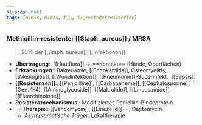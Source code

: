 ```yaml
---
aliases: null
tags: [m/m18, m/m24, f/🦠, f/🦠/Erreger/Bakterien]
---
```

### Methicillin-resistenter [[Staph. aureus]] / MRSA
>25% der [[Staph. aureus]]-[[Infektionen]]
- **Übertragung**:: [[Hautflora]] → ==Kontakt== (Hände, Oberflächen)
- **Erkrankungen**:: Bakteriämie, [[Endokarditis]], Osteomyelitis, [[Meningitis]], [[Wundinfektion]], [[Pneumonie]]-Superinfekt., [[Sepsis]]
- **[[Resistenzen]]**:: [[Penicilline]], [[Carbapeneme]], [[Cephalosporine]] (Gen. 1-4), [[Aminoglycoside]], [[Makrolide]], [[Lincosamide]], [[Fluorchinolone]]
- **Resistenzmechanismus**:: Modifiziertes Penicillin-Bindeprotein
- ==**Therapie**:: [[Vancomycin]], [[Linezolid]]==, Daptomycin
	- *Asymptomatische Träger:* Lokaltherapie